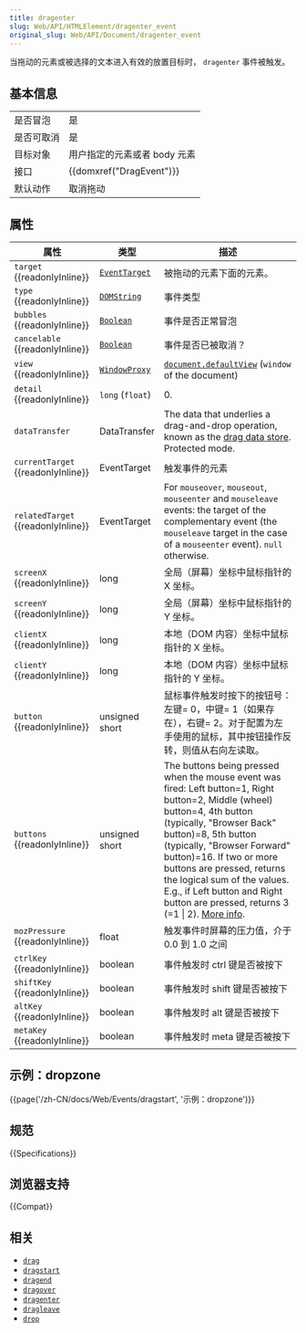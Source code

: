 ```yaml
---
title: dragenter
slug: Web/API/HTMLElement/dragenter_event
original_slug: Web/API/Document/dragenter_event
---
```


当拖动的元素或被选择的文本进入有效的放置目标时， `dragenter` 事件被触发。

## 基本信息

<table class="properties">
  <tbody>
    <tr>
      <td>是否冒泡</td>
      <td>是</td>
    </tr>
    <tr>
      <td>是否可取消</td>
      <td>是</td>
    </tr>
    <tr>
      <td>目标对象</td>
      <td>用户指定的元素或者 body 元素</td>
    </tr>
    <tr>
      <td>接口</td>
      <td>{{domxref("DragEvent")}}</td>
    </tr>
    <tr>
      <td>默认动作</td>
      <td>取消拖动</td>
    </tr>
  </tbody>
</table>

## 属性

| 属性                                     | 类型                                             | 描述                                                                                                                                                                                                                                                                                                                                                                                                                    |
| ---------------------------------------- | ------------------------------------------------ | ----------------------------------------------------------------------------------------------------------------------------------------------------------------------------------------------------------------------------------------------------------------------------------------------------------------------------------------------------------------------------------------------------------------------- |
| `target` {{readonlyInline}}        | [`EventTarget`](/zh-CN/docs/Web/API/EventTarget) | 被拖动的元素下面的元素。                                                                                                                                                                                                                                                                                                                                                                                                |
| `type` {{readonlyInline}}          | [`DOMString`](/zh-CN/docs/Web/API/DOMString)     | 事件类型                                                                                                                                                                                                                                                                                                                                                                                                                |
| `bubbles` {{readonlyInline}}       | [`Boolean`](/zh-CN/docs/Web/API/Boolean)         | 事件是否正常冒泡                                                                                                                                                                                                                                                                                                                                                                                                        |
| `cancelable` {{readonlyInline}}    | [`Boolean`](/zh-CN/docs/Web/API/Boolean)         | 事件是否已被取消？                                                                                                                                                                                                                                                                                                                                                                                                      |
| `view` {{readonlyInline}}          | [`WindowProxy`](/zh-CN/docs/Web/API/WindowProxy) | [`document.defaultView`](/zh-CN/docs/Web/API/Document/defaultView) (`window` of the document)                                                                                                                                                                                                                                                                                                                           |
| `detail` {{readonlyInline}}        | `long` (`float`)                                 | 0.                                                                                                                                                                                                                                                                                                                                                                                                                      |
| `dataTransfer`                           | DataTransfer                                     | The data that underlies a drag-and-drop operation, known as the [drag data store](/zh-CN/docs/Web/API/DataTransfer). Protected mode.                                                                                                                                                                                                                                                                                    |
| `currentTarget` {{readonlyInline}} | EventTarget                                      | 触发事件的元素                                                                                                                                                                                                                                                                                                                                                                                                          |
| `relatedTarget` {{readonlyInline}} | EventTarget                                      | For `mouseover`, `mouseout`, `mouseenter` and `mouseleave` events: the target of the complementary event (the `mouseleave` target in the case of a `mouseenter` event). `null` otherwise.                                                                                                                                                                                                                               |
| `screenX` {{readonlyInline}}       | long                                             | 全局（屏幕）坐标中鼠标指针的 X 坐标。                                                                                                                                                                                                                                                                                                                                                                                   |
| `screenY` {{readonlyInline}}       | long                                             | 全局（屏幕）坐标中鼠标指针的 Y 坐标。                                                                                                                                                                                                                                                                                                                                                                                   |
| `clientX` {{readonlyInline}}       | long                                             | 本地（DOM 内容）坐标中鼠标指针的 X 坐标。                                                                                                                                                                                                                                                                                                                                                                               |
| `clientY` {{readonlyInline}}       | long                                             | 本地（DOM 内容）坐标中鼠标指针的 Y 坐标。                                                                                                                                                                                                                                                                                                                                                                               |
| `button` {{readonlyInline}}        | unsigned short                                   | 鼠标事件触发时按下的按钮号：左键= 0，中键= 1（如果存在），右键= 2。对于配置为左手使用的鼠标，其中按钮操作反转，则值从右向左读取。                                                                                                                                                                                                                                                                                      |
| `buttons` {{readonlyInline}}       | unsigned short                                   | The buttons being pressed when the mouse event was fired: Left button=1, Right button=2, Middle (wheel) button=4, 4th button (typically, "Browser Back" button)=8, 5th button (typically, "Browser Forward" button)=16. If two or more buttons are pressed, returns the logical sum of the values. E.g., if Left button and Right button are pressed, returns 3 (=1 \| 2). [More info](/zh-CN/docs/Web/API/MouseEvent). |
| `mozPressure` {{readonlyInline}}   | float                                            | 触发事件时屏幕的压力值，介于 0.0 到 1.0 之间                                                                                                                                                                                                                                                                                                                                                                            |
| `ctrlKey` {{readonlyInline}}       | boolean                                          | 事件触发时 ctrl 键是否被按下                                                                                                                                                                                                                                                                                                                                                                                            |
| `shiftKey` {{readonlyInline}}      | boolean                                          | 事件触发时 shift 键是否被按下                                                                                                                                                                                                                                                                                                                                                                                           |
| `altKey` {{readonlyInline}}        | boolean                                          | 事件触发时 alt 键是否被按下                                                                                                                                                                                                                                                                                                                                                                                             |
| `metaKey` {{readonlyInline}}       | boolean                                          | 事件触发时 meta 键是否被按下                                                                                                                                                                                                                                                                                                                                                                                            |

## 示例：dropzone

{{page('/zh-CN/docs/Web/Events/dragstart', '示例：dropzone')}}

## 规范

{{Specifications}}

## 浏览器支持

{{Compat}}

## 相关

- [`drag`](/zh-CN/docs/Web/API/HTMLElement/drag_event)
- [`dragstart`](/zh-CN/docs/Web/API/HTMLElement/dragstart_event)
- [`dragend`](/zh-CN/docs/Web/API/HTMLElement/dragend_event)
- [`dragover`](/zh-CN/docs/Web/API/HTMLElement/dragover_event)
- [`dragenter`](/zh-CN/docs/Web/API/HTMLElement/dragenter_event)
- [`dragleave`](/zh-CN/docs/Web/API/HTMLElement/dragleave_event)
- [`drop`](/zh-CN/docs/Web/API/HTMLElement/drop_event)
